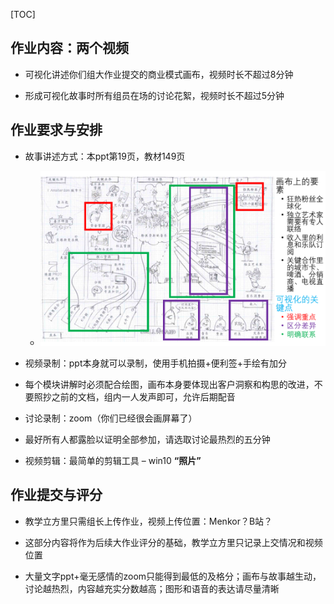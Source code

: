 [TOC]

## 作业内容：两个视频

- 可视化讲述你们组大作业提交的商业模式画布，视频时长不超过8分钟

- 形成可视化故事时所有组员在场的讨论花絮，视频时长不超过5分钟

## 作业要求与安排

- 故事讲述方式：本ppt第19页，教材149页
  - ![可视化](可视化.png)

- 视频录制：ppt本身就可以录制，使用手机拍摄+便利签+手绘有加分

- 每个模块讲解时必须配合绘图，画布本身要体现出客户洞察和构思的改进，不要照抄之前的文档，组内一人发声即可，允许后期配音

- 讨论录制：zoom（你们已经很会画屏幕了）

- 最好所有人都露脸以证明全部参加，请选取讨论最热烈的五分钟

- 视频剪辑：最简单的剪辑工具 – win10 **“照片”**

## 作业提交与评分

- 教学立方里只需组长上传作业，视频上传位置：Menkor？B站？

- 这部分内容将作为后续大作业评分的基础，教学立方里只记录上交情况和视频位置

- 大量文字ppt+毫无感情的zoom只能得到最低的及格分；画布与故事越生动，讨论越热烈，内容越充实分数越高；图形和语音的表达请尽量清晰